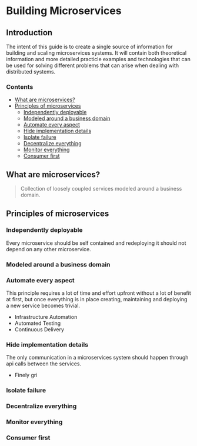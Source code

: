 # Building Microservices
## Introduction
The intent of this guide is to create a single source of information for building and scaling microservices systems. It will contain both theoretical information and more detailed practicle examples and technologies that can be used for solving different problems that can arise when dealing with distributed systems. 
### Contents
 - [What are microservices?](#what-are-microservices)
 - [Principles of microservices](#principles-of-microservices)
	 - [Independently deployable](#independently-deployable)
	 - [Modeled around a business domain](#modeled-around-a-business-domain)
	 - [Automate every aspect](#automate-every-aspect)
	 - [Hide implementation details](#hide-implementation-details)
	 - [Isolate failure](#isolate-failure)
	 - [Decentralize everything](#decentralize-everything)
	 - [Monitor everything](#monitor-everything)
	 - [Consumer first](#consumer-first)
## What are microservices?

> Collection of loosely coupled services modeled around a business domain.

## Principles of microservices

 ### Independently deployable
 Every microservice should be self contained and redeploying it should not    depend on any other microservice. 
 ### Modeled around a business domain
 ### Automate every aspect
 This principle requires a lot of time and effort upfront without a lot of benefit at first, but once everything is in place creating, maintaining and deploying a new service becomes trivial.
 
 - Infrastructure Automation
 - Automated Testing
 - Continuous Delivery

 ### Hide implementation details
 The only communication in a microservices system should happen through api calls between the services.

 - Finely gri
 ### Isolate failure
 ### Decentralize everything
 ### Monitor everything
 ### Consumer first

<!--stackedit_data:
eyJoaXN0b3J5IjpbLTIwNDc0MDAxMDksODQzNTI0MzQ3LDQ1Mz
I4MTMzMiwtMTU2NzYyOTA3NSwtNDk1NTQxNjU4LC0xNDUxMDUy
NTM4LDE1ODA5MjkwNzcsMTI4OTY5OTM0OCwtMTE0NjY0MDc5OC
wtMzgwMTUwNjM1LDIwOTQxNTU2NjIsLTYzODkzMDQ4NSw3MjYy
MzIyMjgsOTQyNjAxMzkxLDE1ODkyNTA1NDYsMjAzMTkyNzIwNF
19
-->